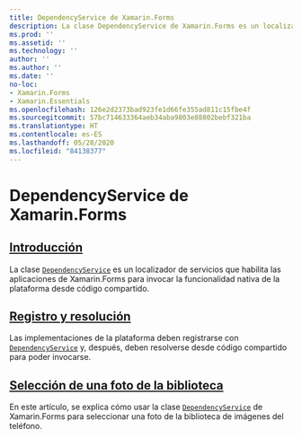 ```yaml
---
title: DependencyService de Xamarin.Forms
description: La clase DependencyService de Xamarin.Forms es un localizador de servicios que habilita las aplicaciones de Xamarin.Forms para invocar la funcionalidad nativa de la plataforma desde código compartido.
ms.prod: ''
ms.assetid: ''
ms.technology: ''
author: ''
ms.author: ''
ms.date: ''
no-loc:
- Xamarin.Forms
- Xamarin.Essentials
ms.openlocfilehash: 126e2d2373bad923fe1d66fe355ad811c15fbe4f
ms.sourcegitcommit: 57bc714633364aeb34aba9803e88802bebf321ba
ms.translationtype: HT
ms.contentlocale: es-ES
ms.lasthandoff: 05/28/2020
ms.locfileid: "84138377"
---
```

# <a name="xamarinforms-dependencyservice"></a>DependencyService de Xamarin.Forms

## <a name="introduction"></a>[Introducción](introduction.md)

La clase [`DependencyService`](xref:Xamarin.Forms.DependencyService) es un localizador de servicios que habilita las aplicaciones de Xamarin.Forms para invocar la funcionalidad nativa de la plataforma desde código compartido.

## <a name="registration-and-resolution"></a>[Registro y resolución](registration-and-resolution.md)

Las implementaciones de la plataforma deben registrarse con [`DependencyService`](xref:Xamarin.Forms.DependencyService) y, después, deben resolverse desde código compartido para poder invocarse.

## <a name="picking-a-photo-from-the-library"></a>[Selección de una foto de la biblioteca](photo-picker.md)

En este artículo, se explica cómo usar la clase [`DependencyService`](xref:Xamarin.Forms.DependencyService) de Xamarin.Forms para seleccionar una foto de la biblioteca de imágenes del teléfono.
